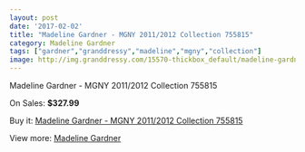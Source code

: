 ```yaml
---
layout: post
date: '2017-02-02'
title: "Madeline Gardner - MGNY 2011/2012 Collection 755815"
category: Madeline Gardner
tags: ["gardner","granddressy","madeline","mgny","collection"]
image: http://img.granddressy.com/15570-thickbox_default/madeline-gardner-mgny-2011-2012-collection-755815.jpg
---
```

Madeline Gardner - MGNY 2011/2012 Collection 755815

On Sales: **$327.99**
<a href="https://www.granddressy.com/en/madeline-gardner/14599-madeline-gardner-mgny-2011-2012-collection-755815.html"><amp-img layout="responsive" width="600" height="600" src="//img.granddressy.com/15570-thickbox_default/madeline-gardner-mgny-2011-2012-collection-755815.jpg" alt="Madeline Gardner - MGNY 2011/2012 Collection 755815 0" /></a>

Buy it: [Madeline Gardner - MGNY 2011/2012 Collection 755815](https://www.granddressy.com/en/madeline-gardner/14599-madeline-gardner-mgny-2011-2012-collection-755815.html "Madeline Gardner - MGNY 2011/2012 Collection 755815")

View more: [Madeline Gardner](https://www.granddressy.com/en/340-madeline-gardner "Madeline Gardner")